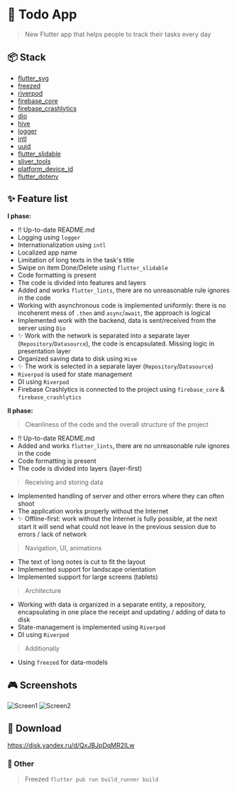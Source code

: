 # :iphone: Todo App

> New Flutter app that helps people to track their tasks every day

## :package: Stack
- [flutter_svg](https://pub.dev/packages/flutter_svg)
- [freezed](https://pub.dev/packages/freezed)
- [riverpod](https://pub.dev/packages/riverpod)
- [firebase_core](https://pub.dev/packages/firebase_core)
- [firebase_crashlytics](https://pub.dev/packages/firebase_crashlytics)
- [dio](https://pub.dev/packages/dio)
- [hive](https://pub.dev/packages/hive)
- [logger](https://pub.dev/packages/logger)
- [intl](https://pub.dev/packages/intl)
- [uuid](https://pub.dev/packages/uuid)
- [flutter_slidable](https://pub.dev/packages/flutter_slidable)
- [sliver_tools](https://pub.dev/packages/sliver_tools)
- [platform_device_id](https://pub.dev/packages/platform_device_id)
- [flutter_dotenv](https://pub.dev/packages/flutter_dotenv)

## :sparkles: Feature list
**I phase:**
- :bangbang: Up-to-date README.md
- Logging using `logger`
- Internationalization using `intl`
- Localized app name
- Limitation of long texts in the task's title
- Swipe on item Done/Delete using `flutter_slidable`
- Code formatting is present
- The code is divided into features and layers
- Added and works `flutter_lints`, there are no unreasonable rule ignores in the code
- Working with asynchronous code is implemented uniformly: there is no incoherent mess of `.then` and `async`/`await`, the approach is logical
- Implemented work with the backend, data is sent/received from the server using `Dio`
- :sparkles: Work with the network is separated into a separate layer (`Repository`/`Datasource`), the code is encapsulated. Missing logic in presentation layer
- Organized saving data to disk using `Hive`
- :sparkles: The work is selected in a separate layer (`Repository`/`Datasource`)
- `Riverpod` is used for state management
- DI using `Riverpod`
- Firebase Crashlytics is connected to the project using `firebase_core` & `firebase_crashlytics`

**II phase:**
> Cleanliness of the code and the overall structure of the project
- :bangbang: Up-to-date README.md
- Added and works `flutter_lints`, there are no unreasonable rule ignores in the code
- Code formatting is present
- The code is divided into layers (layer-first)
> Receiving and storing data
- Implemented handling of server and other errors where they can often shoot
- The application works properly without the Internet
- :sparkles: Offline-first: work without the Internet is fully possible, at the next start it will send what could not leave in the previous session due to errors / lack of network
> Navigation, UI, animations
- The text of long notes is cut to fit the layout
- Implemented support for landscape orientation
- Implemented support for large screens (tablets)
> Architecture
- Working with data is organized in a separate entity, a repository, encapsulating in one place the receipt and updating / adding of data to disk
- State-management is implemented using `Riverpod`
- DI using `Riverpod`
> Additionally
- Using `freezed` for data-models

## :video_game: Screenshots
![Screen1](https://github.com/OwlCodR/todo_app/blob/feature/readme/screenshots/1.jpg?raw=true)
![Screen2](https://github.com/OwlCodR/todo_app/blob/feature/readme/screenshots/2.jpg?raw=true)

## :link: Download
https://disk.yandex.ru/d/QxJBJpDqMR2ILw

### :memo: Other
> Freezed
`flutter pub run build_runner build`
